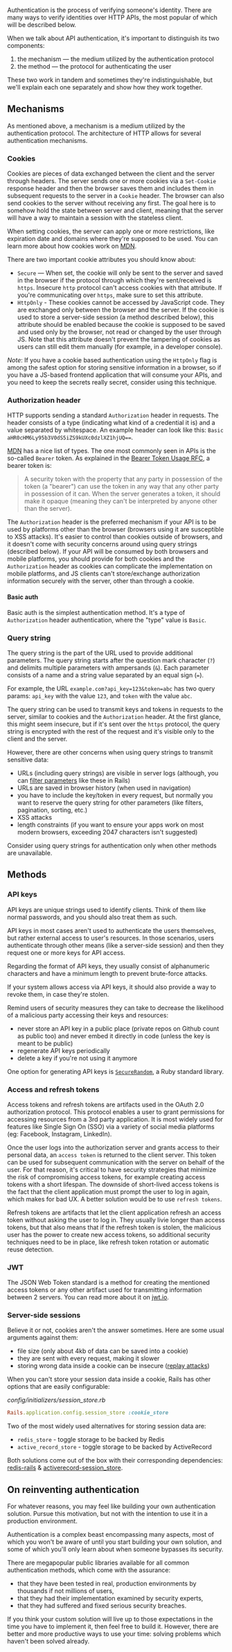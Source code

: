 Authentication is the process of verifying someone's identity. There are many ways to verify identities over HTTP APIs, the most popular of which will be described below.

When we talk about API authentication, it's important to distinguish its two components:

1. the mechanism — the medium utilized by the authentication protocol
2. the method — the protocol for authenticating the user

These two work in tandem and sometimes they're indistinguishable, but we'll explain each one separately and show how they work together.

## Mechanisms

As mentioned above, a mechanism is a medium utilized by the authentication protocol. The architecture of HTTP allows for several authentication mechanisms.

### Cookies

Cookies are pieces of data exchanged between the client and the server through headers. The server sends one or more cookies via a `Set-Cookie` response header and then the browser saves them and includes them in subsequent requests to the server in a `Cookie` header. The browser can also send cookies to the server without receiving any first. The goal here is to somehow hold the state between server and client, meaning that the server will have a way to maintain a session with the stateless client.

When setting cookies, the server can apply one or more restrictions, like expiration date and domains where they're supposed to be used. You can learn more about how cookies work on [MDN](https://developer.mozilla.org/en-US/docs/Web/HTTP/Cookies).

There are two important cookie attributes you should know about:
- `Secure` — When set, the cookie will only be sent to the server and saved in the browser if the protocol through which they're sent/received is `https`. Insecure `http` protocol can't access cookies with that attribute. If you're communicating over `https`, make sure to set this attribute.
- `HttpOnly` - These cookies cannot be accessed by JavaScript code. They are exchanged only between the browser and the server. If the cookie is used to store a server-side session (a method described below), this attribute should be enabled because the cookie is supposed to be saved and used only by the browser, not read or changed by the user through JS. Note that this attribute doesn't prevent the tampering of cookies as users can still edit them manually (for example, in a developer console).

_Note_: If you have a cookie based authentication using the `HttpOnly` flag is among the safest option for storing sensitive information in a browser, so if you have a JS-based frontend application that will consume your APIs, and you need to keep the secrets really secret, consider using this technique.

### Authorization header

HTTP supports sending a standard `Authorization` header in requests. The header consists of a type (indicating what kind of a credential it is) and a value separated by whitespace. An example header can look like this: `Basic aHR0cHM6Ly95b3V0dS5iZS9kUXc0dzlXZ1hjUQ==`.

[MDN](https://developer.mozilla.org/en-US/docs/Web/HTTP/Authentication#authentication_schemes) has a nice list of types. The one most commonly seen in APIs is the so-called `Bearer` token. As explained in the [Bearer Token Usage RFC](https://datatracker.ietf.org/doc/html/rfc6750#section-1.2), a bearer token is:

> A security token with the property that any party in possession of the token (a "bearer") can use the token in any way that any other party in possession of it can.
When the server generates a token, it should make it opaque (meaning they can't be interpreted by anyone other than the server).

The `Authorization` header is the preferred mechanism if your API is to be used by platforms other than the browser (browsers using it are susceptible to XSS attacks). It's easier to control than cookies outside of browsers, and it doesn't come with security concerns around using query strings (described below).  If your API will be consumed by both browsers and mobile platforms, you should provide for both cookies and the `Authorization` header as cookies can complicate the implementation on mobile platforms, and JS clients can't store/exchange authorization information securely with the server, other than through a cookie.

#### Basic auth

Basic auth is the simplest authentication method. It's a type of `Authorization` header authentication, where the "type" value is `Basic`.

### Query string

The query string is the part of the URL used to provide additional parameters. The query string starts after the question mark character (`?`) and delimits multiple parameters with ampersands (`&`). Each parameter consists of a name and a string value separated by an equal sign (`=`).

For example, the URL `example.com?api_key=123&token=abc` has two query params: `api_key` with the value `123`, and `token` with the value `abc`.

The query string can be used to transmit keys and tokens in requests to the server, similar to cookies and the `Authorization` header. At the first glance, this might seem insecure, but if it's sent over the `https` protocol, the query string is encrypted with the rest of the request and it's visible only to the client and the server.

However, there are other concerns when using query strings to transmit sensitive data:

- URLs (including query strings) are visible in server logs (although, you can [filter parameters](https://guides.rubyonrails.org/action_controller_overview.html#parameters-filtering) like these in Rails)
- URLs are saved in browser history (when used in navigation)
- you have to include the key/token in every request, but normally you want to reserve the query string for other parameters (like filters, pagination, sorting, etc.)
- XSS attacks
- length constraints (if you want to ensure your apps work on most modern browsers, exceeding 2047 characters isn't suggested)

Consider using query strings for authentication only when other methods are unavailable.

## Methods

### API keys

API keys are unique strings used to identify clients. Think of them like normal passwords, and you should also treat them as such.

API keys in most cases aren't used to authenticate the users themselves, but rather external access to user's resources. In those scenarios, users authenticate through other means (like a server-side session) and then they request one or more keys for API access.

Regarding the format of API keys, they usually consist of alphanumeric characters and have a minimum length to prevent brute-force attacks.

If your system allows access via API keys, it should also provide a way to revoke them, in case they're stolen.

Remind users of security measures they can take to decrease the likelihood of a malicious party accessing their keys and resources:
- never store an API key in a public place (private repos on Github count as public too) and never embed it directly in code (unless the key is meant to be public)
- regenerate API keys periodically
- delete a key if you're not using it anymore

One option for generating API keys is [`SecureRandom`](https://ruby-doc.org/stdlib-3.0.0/libdoc/securerandom/rdoc/SecureRandom.html), a Ruby standard library.

### Access and refresh tokens

Access tokens and refresh tokens are artifacts used in the OAuth 2.0 authorization protocol. This protocol enables a user to grant permissions for accessing resources from a 3rd party application. It is most widely used for features like Single Sign On (SSO) via a variety of social media platforms (eg: Facebook, Instagram, LinkedIn).

Once the user logs into the authorization server and grants access to their personal data, an `access token` is returned to the client server. This token can be used for subsequent communication with the server on behalf of the user. For that reason, it's critical to have security strategies that minimize the risk of compromising access tokens, for example creating access tokens with a short lifespan. The downside of short-lived access tokens is the fact that the client application must prompt the user to log in again, which makes for bad UX. A better solution would be to use `refresh tokens`.

Refresh tokens are artifacts that let the client application refresh an access token without asking the user to log in. They usually livie longer than access tokens, but that also means that if the refresh token is stolen, the malicious user has the power to create new access tokens, so additional security techniques need to be in place, like refresh token rotation or automatic reuse detection.

### JWT

The JSON Web Token standard is a method for creating the mentioned access tokens or any other artifact used for transmitting information between 2 servers. You can read more about it on [jwt.io](https://jwt.io/introduction).

### Server-side sessions

Believe it or not, cookies aren't the answer sometimes. Here are some usual arguments against them:

- file size (only about 4kb of data can be saved into a cookie)
- they are sent with every request, making it slower
- storing wrong data inside a cookie can be insecure ([replay attacks](https://guides.rubyonrails.org/security.html#replay-attacks-for-cookiestore-sessions))

When you can't store your session data inside a cookie, Rails has other options that are easily configurable:

_config/initializers/session_store.rb_

```ruby
Rails.application.config.session_store :cookie_store
```

Two of the most widely used alternatives for storing session data are:

- `redis_store` - toggle storage to be backed by Redis
- `active_record_store` - toggle storage to be backed by ActiveRecord

Both solutions come out of the box with their corresponding dependencies: [redis-rails](https://github.com/redis-store/redis-rails) & [activerecord-session_store](https://github.com/rails/activerecord-session_store).


## On reinventing authentication

For whatever reasons, you may feel like building your own authentication solution. Pursue this motivation, but not with the intention to use it in a production environment.

Authentication is a complex beast encompassing many aspects, most of which you won't be aware of until you start building your own solution, and some of which you'll only learn about when someone bypasses its security.

There are megapopular public libraries available for all common authentication methods, which come with the assurance:

- that they have been tested in real, production environments by thousands if not millions of users,
- that they had their implementation examined by security experts,
- that they had suffered and fixed serious security breaches.

If you think your custom solution will live up to those expectations in the time you have to implement it, then feel free to build it. However, there are better and more productive ways to use your time: solving problems which haven't been solved already.
